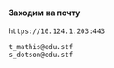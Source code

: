  

#### Заходим на почту
```
https://10.124.1.203:443
```

```
t_mathis@edu.stf
s_dotson@edu.stf
```

